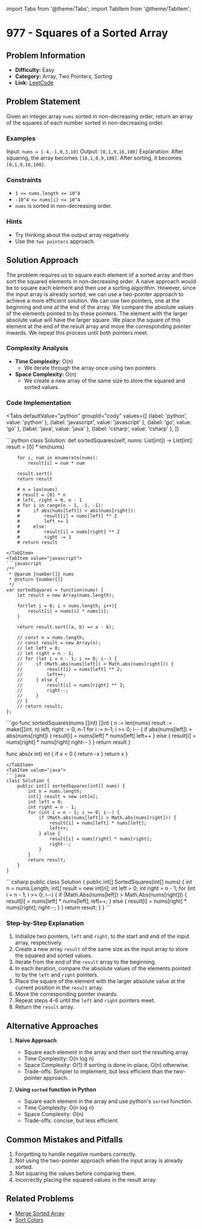 import Tabs from '@theme/Tabs';
import TabItem from '@theme/TabItem';

# 977 - Squares of a Sorted Array

## Problem Information
- **Difficulty:** Easy
- **Category:** Array, Two Pointers, Sorting
- **Link:** [LeetCode](https://leetcode.com/problems/squares-of-a-sorted-array)

## Problem Statement
Given an integer array `nums` sorted in non-decreasing order, return an array of the squares of each number sorted in non-decreasing order.

### Examples
Input: `nums = [-4,-1,0,3,10]`
Output: `[0,1,9,16,100]`
Explanation: After squaring, the array becomes `[16,1,0,9,100]`. After sorting, it becomes `[0,1,9,16,100]`.

### Constraints
- `1 <= nums.length <= 10^4`
- `-10^4 <= nums[i] <= 10^4`
- `nums` is sorted in non-decreasing order.

### Hints
- Try thinking about the output array negatively.
- Use the `two pointers` approach.

## Solution Approach
The problem requires us to square each element of a sorted array and then sort the squared elements in non-decreasing order. A naive approach would be to square each element and then use a sorting algorithm. However, since the input array is already sorted, we can use a two-pointer approach to achieve a more efficient solution. We can use two pointers, one at the beginning and one at the end of the array. We compare the absolute values of the elements pointed to by these pointers. The element with the larger absolute value will have the larger square. We place the square of this element at the end of the result array and move the corresponding pointer inwards. We repeat this process until both pointers meet.

### Complexity Analysis
- **Time Complexity:** O(n)
  - We iterate through the array once using two pointers.
- **Space Complexity:** O(n)
  - We create a new array of the same size to store the squared and sorted values.

### Code Implementation
<Tabs
  defaultValue="python"
  groupId="cody"
  values={[
    {label: 'python', value: 'python' },
    {label: 'javascript', value: 'javascript' },
    {label: 'go', value: 'go' },
    {label: 'java', value: 'java' },
    {label: 'csharp', value: 'csharp' },
  ]}
>
<TabItem value="python">
```python
class Solution:
    def sortedSquares(self, nums: List[int]) -> List[int]:
        result = [0] * len(nums)

        for i, num in enumerate(nums):
            result[i] = num * num
        
        result.sort()
        return result

        # n = len(nums)
        # result = [0] * n
        # left, right = 0, n - 1
        # for i in range(n - 1, -1, -1):
        #     if abs(nums[left]) > abs(nums[right]):
        #         result[i] = nums[left] ** 2
        #         left += 1
        #     else:
        #         result[i] = nums[right] ** 2
        #         right -= 1
        # return result
```
</TabItem>
<TabItem value="javascript">
```javascript
/**
 * @param {number[]} nums
 * @return {number[]}
 */
var sortedSquares = function(nums) {
    let result = new Array(nums.length);

    for(let i = 0; i < nums.length; i++){
        result[i] = nums[i] * nums[i];
    }

    return result.sort((a, b) => a - b);

    // const n = nums.length;
    // const result = new Array(n);
    // let left = 0;
    // let right = n - 1;
    // for (let i = n - 1; i >= 0; i--) {
    //     if (Math.abs(nums[left]) > Math.abs(nums[right])) {
    //         result[i] = nums[left] ** 2;
    //         left++;
    //     } else {
    //         result[i] = nums[right] ** 2;
    //         right--;
    //     }
    // }
    // return result;
};
```
</TabItem>
<TabItem value="go">
```go
func sortedSquares(nums []int) []int {
    n := len(nums)
    result := make([]int, n)
    left, right := 0, n-1
    for i := n-1; i >= 0; i-- {
        if abs(nums[left]) > abs(nums[right]) {
            result[i] = nums[left] * nums[left]
            left++
        } else {
            result[i] = nums[right] * nums[right]
            right--
        }
    }
    return result
}

func abs(x int) int {
    if x < 0 {
        return -x
    }
    return x
}
```
</TabItem>
<TabItem value="java">
```java
class Solution {
    public int[] sortedSquares(int[] nums) {
        int n = nums.length;
        int[] result = new int[n];
        int left = 0;
        int right = n - 1;
        for (int i = n - 1; i >= 0; i--) {
            if (Math.abs(nums[left]) > Math.abs(nums[right])) {
                result[i] = nums[left] * nums[left];
                left++;
            } else {
                result[i] = nums[right] * nums[right];
                right--;
            }
        }
        return result;
    }
}
```
</TabItem>
<TabItem value="csharp">
```csharp
public class Solution {
    public int[] SortedSquares(int[] nums) {
        int n = nums.Length;
        int[] result = new int[n];
        int left = 0;
        int right = n - 1;
        for (int i = n - 1; i >= 0; i--) {
            if (Math.Abs(nums[left]) > Math.Abs(nums[right])) {
                result[i] = nums[left] * nums[left];
                left++;
            } else {
                result[i] = nums[right] * nums[right];
                right--;
            }
        }
        return result;
    }
}
```
</TabItem>
</Tabs>

### Step-by-Step Explanation
1. Initialize two pointers, `left` and `right`, to the start and end of the input array, respectively.
2. Create a new array `result` of the same size as the input array to store the squared and sorted values.
3. Iterate from the end of the `result` array to the beginning.
4. In each iteration, compare the absolute values of the elements pointed to by the `left` and `right` pointers.
5. Place the square of the element with the larger absolute value at the current position in the `result` array.
6. Move the corresponding pointer inwards.
7. Repeat steps 4-6 until the `left` and `right` pointers meet.
8. Return the `result` array.

## Alternative Approaches
1. **Naive Approach**
   - Square each element in the array and then sort the resulting array.
   - Time Complexity: O(n log n)
   - Space Complexity: O(1) if sorting is done in-place, O(n) otherwise.
   - Trade-offs: Simpler to implement, but less efficient than the two-pointer approach.

2. **Using `sorted` function in Python**
    - Square each element in the array and use python's `sorted` function.
    - Time Complexity: O(n log n)
    - Space Complexity: O(n)
    - Trade-offs: concise, but less efficient.

## Common Mistakes and Pitfalls
1. Forgetting to handle negative numbers correctly.
2. Not using the two-pointer approach when the input array is already sorted.
3. Not squaring the values before comparing them.
4. Incorrectly placing the squared values in the result array.

## Related Problems
- [Merge Sorted Array](https://leetcode.com/problems/merge-sorted-array/)
- [Sort Colors](https://leetcode.com/problems/sort-colors/)
